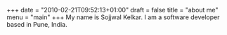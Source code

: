 +++
date = "2010-02-21T09:52:13+01:00"
draft = false
title = "about me"
menu = "main"
+++
My name is Sojjwal Kelkar. I am a software developer based in Pune, India. 